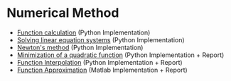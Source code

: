# Numerical Method

- [Function calculation](http://www.apmath.spbu.ru/ru/structure/depts/is/task1-2016.pdf) (Python Implementation)
- [Solving linear equation systems](http://www.apmath.spbu.ru/ru/structure/depts/is/task3-2013.pdf) (Python Implementation)
- [Newton's method](http://www.apmath.spbu.ru/ru/structure/depts/is/task4-2016.pdf) (Python Implementation)
- [Minimization of a quadratic function](http://www.apmath.spbu.ru/ru/structure/depts/is/task2-2013.pdf) (Python Implementation + Report)
- [Function Interpolation](http://www.apmath.spbu.ru/ru/structure/depts/is/task5-2013.pdf) (Python Implementation + Report)
- [Function Approximation](http://www.apmath.spbu.ru/ru/structure/depts/is/task6-2013.pdf) (Matlab Implementation + Report)
